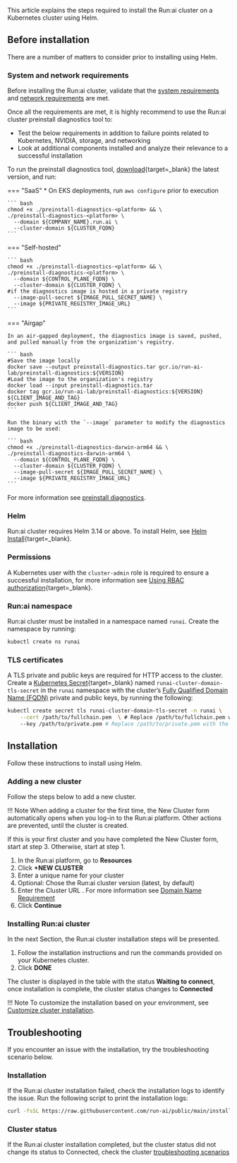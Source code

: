 

This article explains the steps required to install the Run:ai cluster on a Kubernetes cluster using Helm.

## Before installation

There are a number of matters to consider prior to installing using Helm.

### System and network requirements

Before installing the Run:ai cluster, validate that the [system requirements](cluster-prerequisites.md) and [network requirements](network-req.md) are met.

Once all the requirements are met, it is highly recommend to use the Run:ai cluster preinstall diagnostics tool to:

* Test the below requirements in addition to failure points related to Kubernetes, NVIDIA, storage, and networking  
* Look at additional components installed and analyze their relevance to a successful installation

To run the preinstall diagnostics tool, [download](https://runai.jfrog.io/ui/native/pd-cli-prod/preinstall-diagnostics-cli/){target=_blank} the latest version, and run:


=== "SaaS"
    * On EKS deployments, run `aws configure` prior to execution

    ``` bash
    chmod +x ./preinstall-diagnostics-<platform> && \
    ./preinstall-diagnostics-<platform> \
      --domain ${COMPANY_NAME}.run.ai \
      --cluster-domain ${CLUSTER_FQDN}
    ```

=== "Self-hosted"

    ``` bash
    chmod +x ./preinstall-diagnostics-<platform> && \ 
    ./preinstall-diagnostics-<platform> \
      --domain ${CONTROL_PLANE_FQDN} \
      --cluster-domain ${CLUSTER_FQDN} \
    #if the diagnostics image is hosted in a private registry
      --image-pull-secret ${IMAGE_PULL_SECRET_NAME} \
      --image ${PRIVATE_REGISTRY_IMAGE_URL}    
    ```

=== "Airgap"

    In an air-gapped deployment, the diagnostics image is saved, pushed, and pulled manually from the organization's registry.

    ``` bash
    #Save the image locally
    docker save --output preinstall-diagnostics.tar gcr.io/run-ai-lab/preinstall-diagnostics:${VERSION}
    #Load the image to the organization's registry
    docker load --input preinstall-diagnostics.tar
    docker tag gcr.io/run-ai-lab/preinstall-diagnostics:${VERSION} ${CLIENT_IMAGE_AND_TAG} 
    docker push ${CLIENT_IMAGE_AND_TAG}
    ```

    Run the binary with the `--image` parameter to modify the diagnostics image to be used:

    ``` bash
    chmod +x ./preinstall-diagnostics-darwin-arm64 && \
    ./preinstall-diagnostics-darwin-arm64 \
      --domain ${CONTROL_PLANE_FQDN} \
      --cluster-domain ${CLUSTER_FQDN} \
      --image-pull-secret ${IMAGE_PULL_SECRET_NAME} \
      --image ${PRIVATE_REGISTRY_IMAGE_URL}    
    ```


For more information see [preinstall diagnostics](https://github.com/run-ai/preinstall-diagnostics).

### Helm

Run:ai cluster requires Helm 3.14 or above. To install Helm, see [Helm Install](https://helm.sh/docs/helm/helm\_install/){target=_blank}.

### Permissions

A Kubernetes user with the `cluster-admin` role is required to ensure a successful installation, for more information see [Using RBAC authorization](https://kubernetes.io/docs/reference/access-authn-authz/rbac/){target=_blank}.

### Run:ai namespace

Run:ai cluster must be installed in a namespace named `runai`. Create the namespace by running:


``` bash
kubectl create ns runai
```

### TLS certificates

A TLS private and public keys are required for HTTP access to the cluster. Create a [Kubernetes Secret](https://kubernetes.io/docs/concepts/configuration/secret/){target=_blank} named `runai-cluster-domain-tls-secret` in the `runai` namespace with the cluster’s [Fully Qualified Domain Name (FQDN)](cluster-prerequisites.md#domain-name-requirement) private and public keys, by running the following:


``` bash
kubectl create secret tls runai-cluster-domain-tls-secret -n runai \
    --cert /path/to/fullchain.pem  \ # Replace /path/to/fullchain.pem with the actual path to your TLS certificate
    --key /path/to/private.pem # Replace /path/to/private.pem with the actual path to your private key
```

## Installation

Follow these instructions to install using Helm.

### Adding a new cluster

Follow the steps below to add a new cluster.

!!! Note
    When adding a cluster for the first time, the New Cluster form automatically opens when you log-in to the Run:ai platform. Other actions are prevented, until the cluster is created.

If this is your first cluster and you have completed the New Cluster form, start at step 3\. Otherwise, start at step 1\.

1. In the Run:ai platform, go to __Resources__  
2. Click __+NEW CLUSTER__  
3. Enter a unique name for your cluster  
4. Optional: Chose the Run:ai cluster version (latest, by default)  
5. Enter the Cluster URL . For more information see [Domain Name Requirement](cluster-prerequisites.md#fully-qualified-domain-name-fqdn) 
6. Click __Continue__

### Installing Run:ai cluster

In the next Section, the Run:ai cluster installation steps will be presented.

1. Follow the installation instructions and run the commands provided on your Kubernetes cluster.  
2. Click __DONE__

The cluster is displayed in the table with the status __Waiting to connect__, once installation is complete, the cluster status changes to __Connected__

!!! Note
    To customize the installation based on your environment, see [Customize cluster installation](customize-cluster-install.md).

## Troubleshooting

If you encounter an issue with the installation, try the troubleshooting scenario below.

### Installation

If the Run:ai cluster installation failed, check the installation logs to identify the issue. Run the following script to print the installation logs:

``` bash
curl -fsSL https://raw.githubusercontent.com/run-ai/public/main/installation/get-installation-logs.sh
```

### Cluster status

If the Run:ai cluster installation completed, but the cluster status did not change its status to Connected, check the cluster [troubleshooting scenarios](../../troubleshooting/troubleshooting.md#cluster-health)

